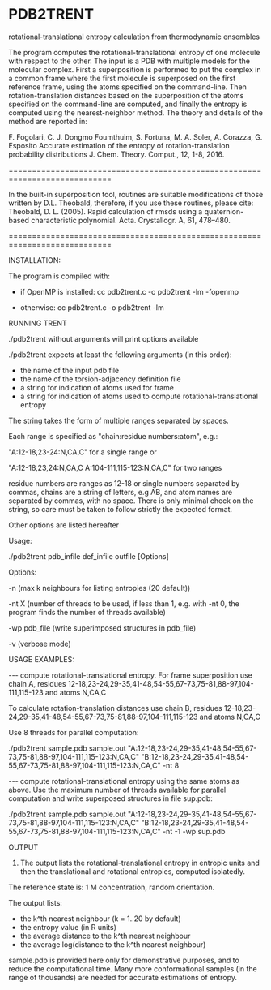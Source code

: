 # PDB2TRENT 
rotational-translational entropy calculation from thermodynamic ensembles 

The program computes the rotational-translational entropy of one molecule
with respect to the other. The input is a PDB with multiple models for the 
molecular complex.
First a superposition is performed to put the complex in a common frame 
where the first molecule is superposed on the first reference frame,
using the atoms specified on the command-line. 
Then rotation-translation distances based on the superposition of the atoms
specified on the command-line are computed, and finally the entropy is computed 
using the nearest-neighbor method.
The theory and details of the method are reported in:

F. Fogolari, C. J. Dongmo Foumthuim, S. Fortuna, M. A. Soler, A. Corazza, G. Esposito
Accurate estimation of the entropy of rotation-translation probability distributions
J. Chem. Theory. Comput., 12, 1-8, 2016.    

============================================================================

In the built-in superposition tool, routines are suitable modifications of
those written by D.L. Theobald, therefore, if you use these routines, please 
cite:
Theobald, D. L. (2005). Rapid calculation of rmsds using a quaternion-based
characteristic polynomial. Acta. Crystallogr. A, 61, 478–480.

============================================================================

INSTALLATION:

The program is compiled with: 

- if OpenMP is installed: 
cc pdb2trent.c -o pdb2trent -lm -fopenmp

- otherwise:
cc pdb2trent.c -o pdb2trent -lm 

RUNNING TRENT

./pdb2trent without arguments will print options available

./pdb2trent expects at least the following arguments (in this order):
 - the name of the input pdb file 
 - the name of the torsion-adjacency definition file
 - a string for indication of atoms used for frame 
 - a string for indication of atoms used to compute rotational-translational entropy 

The string takes the form of multiple ranges separated by spaces. 

Each range is specified as "chain:residue numbers:atom", e.g.: 

"A:12-18,23-24:N,CA,C" for a single range or 

"A:12-18,23,24:N,CA,C A:104-111,115-123:N,CA,C" for two ranges 

residue numbers are ranges as 12-18 or single numbers separated by commas,
chains are a string of letters, e.g AB, and atom names are separated by commas,
with no space. There is only minimal check on the string, so care must be taken 
to follow strictly the expected format.

Other options are listed hereafter

Usage:

./pdb2trent pdb_infile def_infile outfile [Options]

Options:

-n (max k neighbours for listing entropies (20 default))

-nt X (number of threads to be used, if less than 1, e.g. with -nt 0, the program finds the number of threads 
available)

-wp pdb_file (write superimposed structures in pdb_file)

-v (verbose mode)

USAGE EXAMPLES:

--- compute rotational-translational entropy. For frame superposition use chain A, residues 
12-18,23-24,29-35,41-48,54-55,67-73,75-81,88-97,104-111,115-123 and atoms N,CA,C 

To calculate rotation-translation distances use chain B, 
residues 12-18,23-24,29-35,41-48,54-55,67-73,75-81,88-97,104-111,115-123 and atoms N,CA,C

Use 8 threads for parallel computation:

./pdb2trent sample.pdb sample.out "A:12-18,23-24,29-35,41-48,54-55,67-73,75-81,88-97,104-111,115-123:N,CA,C" "B:12-18,23-24,29-35,41-48,54-55,67-73,75-81,88-97,104-111,115-123:N,CA,C" -nt 8 

--- compute rotational-translational entropy using the same atoms as above. Use the maximum number of 
threads available for parallel computation and write superposed structures in file sup.pdb:

./pdb2trent sample.pdb sample.out "A:12-18,23-24,29-35,41-48,54-55,67-73,75-81,88-97,104-111,115-123:N,CA,C" "B:12-18,23-24,29-35,41-48,54-55,67-73,75-81,88-97,104-111,115-123:N,CA,C" -nt -1 -wp sup.pdb

OUTPUT

1) The output lists the rotational-translational entropy in entropic units and then the translational and rotational entropies, computed isolatedly. 

The reference state is: 1 M concentration, random orientation.

The output lists:
- the k^th nearest neighbour (k = 1..20 by default)
- the entropy value (in R units)
- the average distance to the k^th nearest neighbour
- the average log(distance to the k^th nearest neighbour)

sample.pdb is provided here only for demonstrative purposes, and to reduce the 
computational time. Many more conformational samples (in the range of thousands) 
are needed for accurate estimations of entropy.

